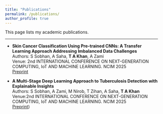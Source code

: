 ```yaml
---
title: "Publications"
permalink: /publications/
author_profile: true
---
```

This page lists my academic publications.

---

-   **Skin Cancer Classification Using Pre-trained CNNs:
A Transfer Learning Approach Addressing
Imbalanced Data Challenges**
    <br>Authors: S Sobhan, A Saha, **T A Khan**, A Zami
    <br>Venue: 2nd INTERNATIONAL CONFERENCE ON NEXT-GENERATION COMPUTING, IoT AND MACHINE LEARNING. NCIM 2025
    <br>[Preprint](https://drive.google.com/file/d/1m6aZfxvJNL0uL0-jPTJpeqXfJOI2DARp/view?usp=drive_link)

-   **A Multi-Stage Deep Learning Approach to
Tuberculosis Detection with Explainable Insights**
    <br>Authors: S Sobhan, A Zami, M Nirob, T Zihan, A Saha, **T A Khan**
    <br>Venue:2nd INTERNATIONAL CONFERENCE ON NEXT-GENERATION COMPUTING, IoT AND MACHINE LEARNING. NCIM 2025
    <br>[Preprint](https://drive.google.com/file/d/1YE2FVmikAM_qgXqbg3t1eK6s6yO8h73d/view?usp=drive_link))

<!-- Add more publications below following the same format 

-   **[Yet Another Publication Title]**
    <br>Authors: Your Name
    <br>Venue, Year
    <br>[Link to Paper](https://example.com/link-to-another-paper) -->
